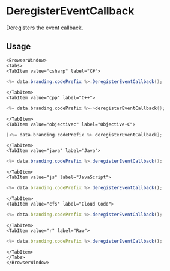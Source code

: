 # DeregisterEventCallback

Deregisters the event callback.

## Usage

```mdx-code-block
<BrowserWindow>
<Tabs>
<TabItem value="csharp" label="C#">
```

```csharp
<%= data.branding.codePrefix %>.DeregisterEventCallback();
```

```mdx-code-block
</TabItem>
<TabItem value="cpp" label="C++">
```

```cpp
<%= data.branding.codePrefix %>->deregisterEventCallback();
```

```mdx-code-block
</TabItem>
<TabItem value="objectivec" label="Objective-C">
```

```objectivec
[<%= data.branding.codePrefix %> deregisterEventCallback];
```

```mdx-code-block
</TabItem>
<TabItem value="java" label="Java">
```

```java
<%= data.branding.codePrefix %>.deregisterEventCallback();
```

```mdx-code-block
</TabItem>
<TabItem value="js" label="JavaScript">
```

```javascript
<%= data.branding.codePrefix %>.deregisterEventCallback();
```

```mdx-code-block
</TabItem>
<TabItem value="cfs" label="Cloud Code">
```

```javascript
<%= data.branding.codePrefix %>.deregisterEventCallback();
```

```mdx-code-block
</TabItem>
<TabItem value="r" label="Raw">
```

```javascript
<%= data.branding.codePrefix %>.deregisterEventCallback();
```

```mdx-code-block
</TabItem>
</Tabs>
</BrowserWindow>
```

